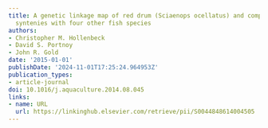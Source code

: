 ```yaml
---
title: A genetic linkage map of red drum (Sciaenops ocellatus) and comparison of chromosomal
  syntenies with four other fish species
authors:
- Christopher M. Hollenbeck
- David S. Portnoy
- John R. Gold
date: '2015-01-01'
publishDate: '2024-11-01T17:25:24.964953Z'
publication_types:
- article-journal
doi: 10.1016/j.aquaculture.2014.08.045
links:
- name: URL
  url: https://linkinghub.elsevier.com/retrieve/pii/S0044848614004505
---
```

